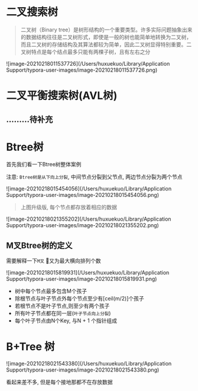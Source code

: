 # 二叉搜索树



> 二叉树（Binary tree）是树形结构的一个重要类型。许多实际问题抽象出来的数据结构往往是二叉树形式，即使是一般的树也能简单地转换为二叉树，而且二叉树的存储结构及其算法都较为简单，因此二叉树显得特别重要。二叉树特点是每个结点最多只能有两棵子树，且有左右之分 



![image-20210218011537726](/Users/huxuekuo/Library/Application Support/typora-user-images/image-20210218011537726.png)



# 二叉平衡搜索树(AVL树)



## .........待补充



# Btree树



首先我们看一下Btree树整体案例

注意: `Btree树是从下向上分裂`, 中间节点分裂到父节点, 两边节点分裂为两个节点



![image-20210218015454056](/Users/huxuekuo/Library/Application Support/typora-user-images/image-20210218015454056.png)



> 上图升级版, 每个节点都存放着相应的数据

  

![image-20210218021355202](/Users/huxuekuo/Library/Application Support/typora-user-images/image-20210218021355202.png)

## M叉Btree树的定义



需要解释一下`M叉` 又为最大横向排列个数

![image-20210218015819931](/Users/huxuekuo/Library/Application Support/typora-user-images/image-20210218015819931.png)

- 树中每个节点最多包含M个孩子
- 除根节点与叶子节点外每个节点至少有[ceil(m/2)]个孩子
- 若根节点不是叶子节点,则至少有两个孩子
- 所有叶子节点都在同一层(`叶子节点向上分裂`)
- 每个叶子节点由N个Key, 与N + 1 个指针组成





# B+Tree 树





![image-20210218021543380](/Users/huxuekuo/Library/Application Support/typora-user-images/image-20210218021543380.png)



看起来差不多, 但是每个接地那都不在存放数据



